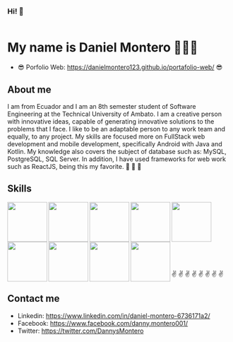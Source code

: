 ### Hi! 👋

<image src="/img/banner.png" alt="">

# My name is Daniel Montero 👨🏻‍💻
  - 😎 Porfolio Web: https://danielmontero123.github.io/portafolio-web/ 😎

 ## About me
  I am from Ecuador and I am an 8th semester student of Software Engineering at the Technical University of Ambato. I am a creative person with innovative ideas, capable of generating innovative solutions to the problems that I face. I like to be an adaptable person to any work team and equally, to any project. My skills are focused more on FullStack web development and mobile development, specifically Android with Java and Kotlin. My knowledge also covers the subject of database such as: MySQL, PostgreSQL, SQL Server. In addition, I have used frameworks for web work such as ReactJS, being this my favorite.  🎉 🎉 🎉
  
 ## Skills
  <image align="left" src="https://i.blogs.es/8d2420/650_1000_java/1366_2000.png" alt="" width="90px">
  <image align="left" src="https://upload.wikimedia.org/wikipedia/commons/thumb/9/99/Unofficial_JavaScript_logo_2.svg/1200px-Unofficial_JavaScript_logo_2.svg.png" alt="" width="90px">
  <image align="left" src="https://upload.wikimedia.org/wikipedia/commons/thumb/1/10/CSS3_and_HTML5_logos_and_wordmarks.svg/2560px-CSS3_and_HTML5_logos_and_wordmarks.svg.png" alt="" width="90px">
  <image align="left" src="https://upload.wikimedia.org/wikipedia/commons/thumb/6/64/Android_logo_2019_%28stacked%29.svg/1200px-Android_logo_2019_%28stacked%29.svg.png" alt="" width="90px">
  <image align="left" src="https://d1.awsstatic.com/asset-repository/products/amazon-rds/1024px-MySQL.ff87215b43fd7292af172e2a5d9b844217262571.png" alt="" width="90px">
  <image align="left" src="https://www.comparasoftware.com/wp-content/uploads/2018/08/logoPostgreSQL.png" alt="" width="90px">
  <image align="left" src="https://ipappg.edu.pe/blog/wp-content/uploads/2022/05/mssqlserver.png" alt="" width="90px">
  <image align="left" src="https://upload.wikimedia.org/wikipedia/commons/thumb/a/a7/React-icon.svg/1200px-React-icon.svg.png" alt="" width="90px">
  <image align="left" src="https://nodd3r.com/media/blog/Portadas_blog_21.png" alt="" width="90px">
    
<br>
<br>
<br>
<br>
<br>
<br>
<br>
<br>
<br>
    ✌ ✌ ✌ ✌ ✌ ✌ ✌ ✌
 <br>
    
  ## Contact me
   - Linkedin: https://www.linkedin.com/in/daniel-montero-6736171a2/
   - Facebook: https://www.facebook.com/danny.montero001/
   - Twitter: https://twitter.com/DannysMontero
